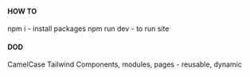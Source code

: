 #### HOW TO

npm i - install packages
npm run dev - to run site

#### DOD

CamelCase
Tailwind
Components, modules, pages - reusable, dynamic
